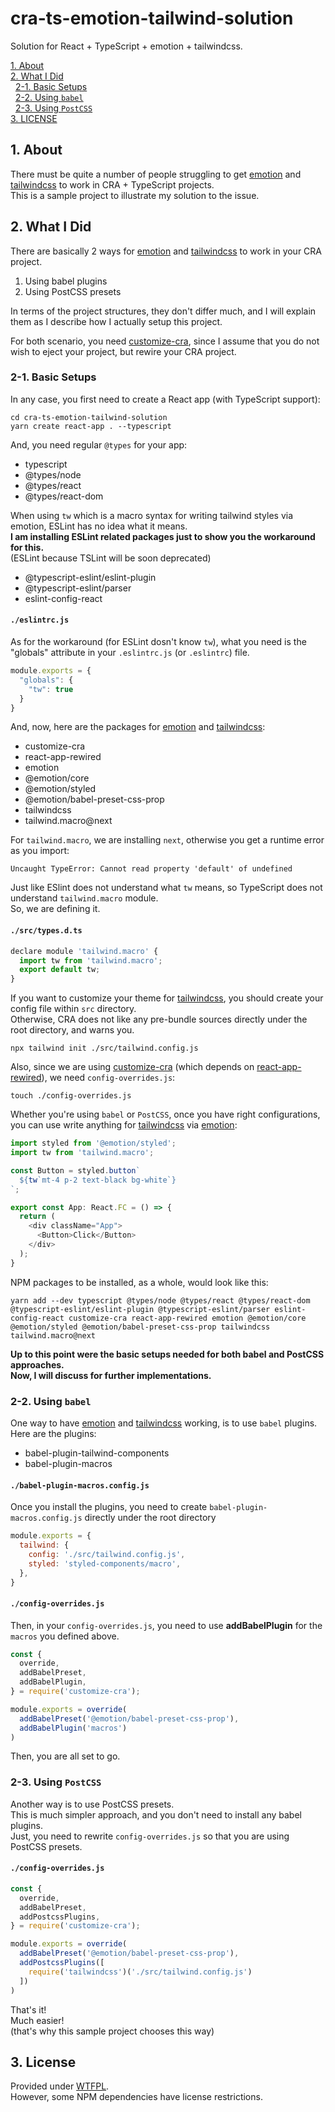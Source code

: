 # cra-ts-emotion-tailwind-solution

Solution for React + TypeScript + emotion + tailwindcss.

[1. About](#about)  
[2. What I Did](#what)  
&nbsp; [2-1. Basic Setups](#what-basics)  
&nbsp; [2-2. Using `babel`](#what-babel)  
&nbsp; [2-3. Using `PostCSS`](#what-postcss)  
[3. LICENSE](#license)  


<a id="about"></a>
## 1. About

There must be quite a number of people
struggling to get
[emotion](https://emotion.sh/docs/introduction)
and
[tailwindcss](https://tailwindcss.com/)
to work in CRA + TypeScript projects.  
This is a sample project to illustrate
my solution to the issue.

<a id="what"></a>
## 2. What I Did

There are basically 2 ways for
[emotion](https://emotion.sh/docs/introduction)
and
[tailwindcss](https://tailwindcss.com/)
to work in your CRA project.

1. Using babel plugins
2. Using PostCSS presets

In terms of the project structures,
they don't differ much,
and I will explain them
as I describe how I actually setup this project.

For both scenario, you need
[customize-cra](https://github.com/arackaf/customize-cra),
since I assume that you do not wish to eject your project,
but rewire your CRA project.

<a id="what-basics"></a>
### 2-1. Basic Setups

In any case, you first need to create a React app (with TypeScript support):

```shell
cd cra-ts-emotion-tailwind-solution
yarn create react-app . --typescript
```

And, you need regular `@types` for your app:

- typescript
- @types/node
- @types/react
- @types/react-dom

When using `tw` which is a macro syntax for writing
tailwind styles via emotion,
ESLint has no idea what it means.  
**I am installing ESLint related packages just to show you the workaround for this.**  
(ESLint because TSLint will be soon deprecated)

- @typescript-eslint/eslint-plugin
- @typescript-eslint/parser
- eslint-config-react

#### `./eslintrc.js`

As for the workaround (for ESLint dosn't know `tw`),
what you need is the "globals" attribute
in your `.eslintrc.js` (or `.eslintrc`) file.

```js
module.exports = {
  "globals": {
    "tw": true
  }
}
```

And, now, here are the packages for
[emotion](https://emotion.sh/docs/introduction)
and
[tailwindcss](https://tailwindcss.com/):

- customize-cra
- react-app-rewired
- emotion
- @emotion/core
- @emotion/styled
- @emotion/babel-preset-css-prop
- tailwindcss
- tailwind.macro@next

For `tailwind.macro`, we are installing `next`,
otherwise you get a runtime error as you import:

```
Uncaught TypeError: Cannot read property 'default' of undefined
```

Just like ESlint does not understand what `tw` means,
so TypeScript does not understand `tailwind.macro` module.  
So, we are defining it.

#### `./src/types.d.ts`

```js
declare module 'tailwind.macro' {
  import tw from 'tailwind.macro';
  export default tw;
}
```


If you want to customize your theme for
[tailwindcss](https://tailwindcss.com/),
you should create your config file within `src` directory.  
Otherwise, CRA does not like any pre-bundle sources
directly under the root directory, and warns you.

```shell
npx tailwind init ./src/tailwind.config.js
```

Also, since we are using
[customize-cra](https://github.com/arackaf/customize-cra)
(which depends on
[react-app-rewired](https://github.com/timarney/react-app-rewired)),
we need `config-overrides.js`:

```shell
touch ./config-overrides.js
```

Whether you're using `babel` or `PostCSS`,
once you have right configurations,
you can use write anything for
[tailwindcss](https://tailwindcss.com/)
via
[emotion](https://emotion.sh/docs/introduction):

```js
import styled from '@emotion/styled';
import tw from 'tailwind.macro';

const Button = styled.button`
  ${tw`mt-4 p-2 text-black bg-white`}
`;

export const App: React.FC = () => {
  return (
    <div className="App">
      <Button>Click</Button>
    </div>
  );
}
```

NPM packages to be installed, as a whole, would look like this:

```shell
yarn add --dev typescript @types/node @types/react @types/react-dom @typescript-eslint/eslint-plugin @typescript-eslint/parser eslint-config-react customize-cra react-app-rewired emotion @emotion/core @emotion/styled @emotion/babel-preset-css-prop tailwindcss tailwind.macro@next
```

**Up to this point were the basic setups needed for both babel and PostCSS approaches.  
Now, I will discuss for further implementations.**


<a id="what-babel"></a>
### 2-2. Using `babel`

One way to have
[emotion](https://emotion.sh/docs/introduction)
and
[tailwindcss](https://tailwindcss.com/)
working, is to use `babel` plugins.  
Here are the plugins:

- babel-plugin-tailwind-components
- babel-plugin-macros

#### `./babel-plugin-macros.config.js`

Once you install the plugins,
you need to create `babel-plugin-macros.config.js`
directly under the root directory

```js
module.exports = {
  tailwind: {
    config: './src/tailwind.config.js',
    styled: 'styled-components/macro',
  },
}
```

#### `./config-overrides.js`

Then, in your `config-overrides.js`,
you need to use **addBabelPlugin** for the `macros` you defined above.

```js
const {
  override,
  addBabelPreset,
  addBabelPlugin,
} = require('customize-cra');

module.exports = override(
  addBabelPreset('@emotion/babel-preset-css-prop'),
  addBabelPlugin('macros')
)
```

Then, you are all set to go.


<a id="what-postcss"></a>
### 2-3. Using `PostCSS`

Another way is to use PostCSS presets.  
This is much simpler approach,
and you don't need to install any babel plugins.  
Just, you need to rewrite `config-overrides.js`
so that you are using PostCSS presets.

#### `./config-overrides.js`

```js
const {
  override,
  addBabelPreset,
  addPostcssPlugins,
} = require('customize-cra');

module.exports = override(
  addBabelPreset('@emotion/babel-preset-css-prop'),
  addPostcssPlugins([
    require('tailwindcss')('./src/tailwind.config.js')
  ])
)
```

That's it!  
Much easier!  
(that's why this sample project chooses this way)


<a href="license"></a>
## 3. License

Provided under [WTFPL](./LICENSE).  
However, some NPM dependencies have license restrictions.

